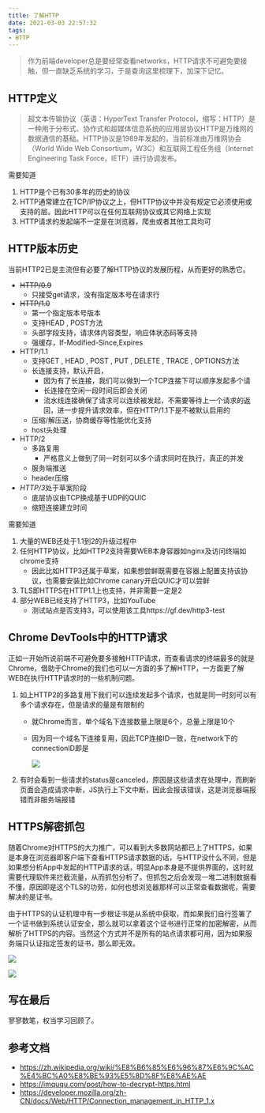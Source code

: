```yaml
---
title: 了解HTTP
date: 2021-03-03 22:57:32
tags:
- HTTP
---
```

> 作为前端developer总是要经常查看networks，HTTP请求不可避免要接触，但一直缺乏系统的学习，于是查询这里梳理下，加深下记忆。

## HTTP定义

> 超文本传输协议（英语：HyperText Transfer Protocol，缩写：HTTP）是一种用于分布式、协作式和超媒体信息系统的应用层协议HTTP是万维网的数据通信的基础。HTTP协议是1989年发起的，当前标准由万维网协会（World Wide Web Consortium，W3C）和互联网工程任务组（Internet Engineering Task Force，IETF）进行协调发布。

需要知道

1. HTTP是个已有30多年的历史的协议
2. HTTP通常建立在TCP/IP协议之上，但HTTP协议中并没有规定它必须使用或支持的层。因此HTTP可以在任何互联网协议或其它网络上实现
3. HTTP请求的发起端不一定是在浏览器，爬虫或者其他工具均可

## HTTP版本历史

当前HTTP2已是主流但有必要了解HTTP协议的发展历程，从而更好的熟悉它。

- ~~HTTP/0.9~~
  - 只接受get请求，没有指定版本号在请求行
- ~~HTTP/1.0~~
  - 第一个指定版本号版本
  - 支持HEAD , POST方法
  - 头部字段支持，请求体内容类型，响应体状态码等支持
  - 强缓存，If-Modified-Since,Expires
- HTTP/1.1
  - 支持GET , HEAD , POST , PUT , DELETE , TRACE , OPTIONS方法
  - 长连接支持，默认开启，
    - 因为有了长连接，我们可以做到一个TCP连接下可以顺序发起多个请
    - 长连接在空闲一段时间后即会关闭
    - 流水线连接确保了请求可以连续被发起，不需要等待上一个请求的返回，进一步提升请求效率，但在HTTP/1.1下是不被默认启用的
  - 压缩/解压送，协商缓存等性能优化支持
  - host头处理
- HTTP/2
  - 多路复用
    - 严格意义上做到了同一时刻可以多个请求同时在执行，真正的并发
  - 服务端推送
  - header压缩
- *HTTP/3*处于草案阶段
  - 底层协议由TCP换成基于UDP的QUIC
  - 缩短连接建立时间

需要知道

1. 大量的WEB还处于1.1到2的升级过程中
2. 任何HTTP协议，比如HTTP2支持需要WEB本身容器如nginx及访问终端如chrome支持
   - 因此比如HTTP3还属于草案，如果想尝鲜既需要在容器上配置支持该协议，也需要安装比如Chrome canary开启QUIC才可以尝鲜
3. TLS即HTTPS在HTTP1.1上也支持，并非需要一定是2
4. 部分WEB已经支持了HTTP3，比如YouTube
   - 测试站点是否支持3，可以使用该工具https://gf.dev/http3-test

## Chrome DevTools中的HTTP请求

正如一开始所说前端不可避免要多接触HTTP请求，而查看请求的终端最多的就是Chrome，借助于Chrome的我们也可以一方面的多了解HTTP，一方面更了解WEB在执行HTTP请求时的一些机制问题。

1. 如上HTTP2的多路复用下我们可以连续发起多个请求，也就是同一时刻可以有多个请求存在，但是请求的量是有限制的

   - 就Chrome而言，单个域名下连接数量上限是6个，总量上限是10个

   - 因为同一个域名下连接复用，因此TCP连接ID一致，在network下的connectionID即是

     ![](https://static.1991421.cn/2021/2021-03-04-002510.jpeg)

2. 有时会看到一些请求的status是canceled，原因是这些请求在处理中，而刷新页面会造成请求中断，JS执行上下文中断，因此会报该错误，这是浏览器端报错而非服务端报错



## HTTPS解密抓包

随着Chrome对HTTPS的大力推广，可以看到大多数网站都已上了HTTPS，如果是本身在浏览器即客户端下查看HTTPS请求数据的话，与HTTP没什么不同，但是如果想分析App中发起的HTTP请求的话，明显App本身是不提供界面的，这时就需要代理软件来拦截流量，从而抓包分析了。但抓包之后会发现一堆二进制数据看不懂，原因即是这个TLS的功劳，如何也想浏览器那样可以正常查看数据呢，需要解决的是证书。



由于HTTPS的认证机理中有一步根证书是从系统中获取，而如果我们自行签署了一个证书做到系统认证安全，那么就可以拿着这个证书进行正常的加密解密，从而解析了HTTPS的内容。当然这个方式并不是所有的站点请求都可用，因为如果服务端只认证指定签发的证书，那么即无效。



![](https://static.1991421.cn/2021/2021-03-04-004208.jpeg)



![](https://static.1991421.cn/2021/2021-03-04-003501.jpeg)



## 写在最后

寥寥数笔，权当学习回顾了。



## 参考文档

- https://zh.wikipedia.org/wiki/%E8%B6%85%E6%96%87%E6%9C%AC%E4%BC%A0%E8%BE%93%E5%8D%8F%E8%AE%AE
- https://imququ.com/post/how-to-decrypt-https.html
- https://developer.mozilla.org/zh-CN/docs/Web/HTTP/Connection_management_in_HTTP_1.x